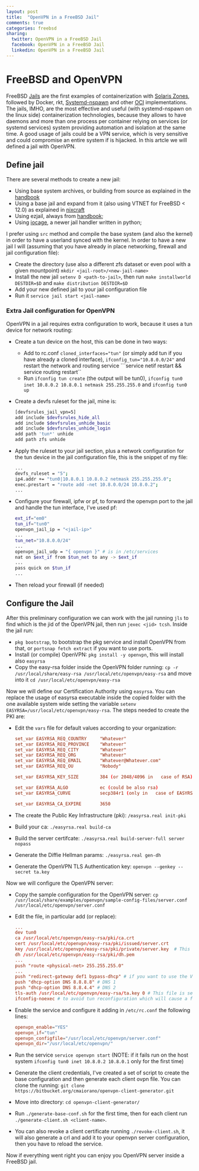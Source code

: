 ```yaml
---
layout: post
title:  "OpenVPN in a FreeBSD Jail"
comments: true
categories: freebsd
sharing:
  twitter: OpenVPN in a FreeBSD Jail
  facebook: OpenVPN in a FreeBSD Jail
  linkedin: OpenVPN in a FreeBSD Jail
---
```


# FreeBSD and OpenVPN

FreeBSD [Jails](https://www.freebsd.org/doc/handbook/jails.html) are the first examples of containerization with [Solaris Zones](https://www.wikiwand.com/en/Solaris_Containers), followed by Docker, rkt, [Systemd-nspawn](https://wiki.archlinux.org/index.php/systemd-nspawn) and other [OCI](https://www.opencontainers.org) implementations.
The jails, IMHO, are the most effective and useful (with systemd-nspawn on the linux side) containerization technologies, because they allows to have daemons and more than one process per container relying on services (or systemd services) system providing automation and isolation at the same time.
A good usage of jails could be a VPN service, which is very sensitive and could compromise an entire system if is hijacked. In this artcle we will defined a jail with OpenVPN.

## Define jail

There are several methods to create a new jail:

* Using base system archives, or building from source as explained in the [handbook](https://www.freebsd.org/doc/handbook/jails-build.html)
* Using a base jail and expand from it (also using VTNET for FreeBSD < 12.0) as explained in [nixcraft](https://www.cyberciti.biz/faq/how-to-configure-a-freebsd-jail-with-vnet-and-zfs/)
* Using ezjail, always from [handbook](https://www.freebsd.org/doc/handbook/jails-ezjail.html);
* Using [iocage](https://github.com/iocage/iocage), a newer jail handler written in python;

I prefer using ```src``` method and compile the base system (and also the kernel) in order to have a userland synced with the kernel. In order to have a new jail I will (assuming that you have already in place networking, firewall and jail configuration file):

* Create the directory (use also a different zfs dataset or even pool with a given mountpoint) ```mkdir <jail-root>/<new-jail-name>```
* Install the new jail ```setenv D <path-to-jail>```, then run ```make installworld DESTDIR=$D``` and ```make distribution DESTDIR=$D```
* Add your new defined jail to your jail configuration file
* Run it ```service jail start <jail-name>```

### Extra Jail configuration for OpenVPN

OpenVPN in a jail requires extra configuration to work, because it uses a tun device for network routing:

* Create a tun device on the host, this can be done in two ways:

  * Add to rc.conf ```cloned_interfaces="tun"``` (or simply add tun if you have already a cloned interface), ```ifconfig_tun="10.8.0.0/24"``` and restart the network and routing service ```service netif restart && service routing restart``
  * Run ```ifconfig tun create``` (the output will be tun0), ```ifconfig tun0 inet 10.8.0.2 10.8.0.1 netmask 255.255.255.0``` and ```ifconfig tun0 up```
* Create a devfs ruleset for the jail, mine is:

  ```bash
  [devfsrules_jail_vpn=5]
  add include $devfsrules_hide_all
  add include $devfsrules_unhide_basic
  add include $devfsrules_unhide_login
  add path 'tun*' unhide
  add path zfs unhide
  ```

* Apply the ruleset to your jail section, plus a network configuration for the tun device in the jail configuration file, this is the snippet of my file:

  ```bash
  ...  
  devfs_ruleset = "5";
  ip4.addr += "tun0|10.8.0.1 10.8.0.2 netmask 255.255.255.0";
  exec.prestart = "route add -net 10.8.0.0/24 10.8.0.2";
  ...
  ```

* Configure your firewall, ipfw or pf, to forward the openvpn port to the jail and handle the tun interface, I've used pf:

  ```bash
  ext_if="em0"
  tun_if="tun0"
  openvpn_jail_ip = "<jail-ip>"
  ...
  tun_net="10.8.0.0/24"
  ...
  openvpn_jail_udp = "{ openvpn }" # is in /etc/services
  nat on $ext_if from $tun_net to any -> $ext_if
  ...
  pass quick on $tun_if
  ...
  ```

* Then reload your firewall (if needed)

## Configure the Jail

After this preliminary configuration we can work with the jail running ```jls``` to find which is the jid of the OpenVPN jail, then run ```jexec <jid> tcsh```. 
Inside the jail run:

* ```pkg bootstrap```, to bootstrap the pkg service and install OpenVPN from that, or ```portsnap fetch extract``` if you want to use ports.
* Install (or compile) OpenVPN: ```pkg install -y openvpn```, this will install also ```easyrsa```
* Copy the easy-rsa folder inside the OpenVPN folder running: ```cp -r /usr/local/share/easy-rsa /usr/local/etc/openvpn/easy-rsa``` and move into it ```cd /usr/local/etc/openvpn/easy-rsa```

Now we will define our Certification Authority using ```easyrsa```. You can replace the usage of easyrsa executable inside the copied folder with the one available system wide setting the variable ```setenv EASYRSA=/usr/local/etc/openvpn/easy-rsa```. The steps needed to create the PKI are:

* Edit the ```vars``` file for default values according to your organization:

  ```conf
  set_var EASYRSA_REQ_COUNTRY     "Whatever"
  set_var EASYRSA_REQ_PROVINCE    "Whatever"
  set_var EASYRSA_REQ_CITY        "Whatever"
  set_var EASYRSA_REQ_ORG         "Whatever"
  set_var EASYRSA_REQ_EMAIL       "Whatever@Whatever.com"
  set_var EASYRSA_REQ_OU          "Nobody"
  
  set_var EASYRSA_KEY_SIZE        384 (or 2048/4096 in   case of RSA)
  
  set_var EASYRSA_ALGO            ec (could be also rsa)
  set_var EASYRSA_CURVE           secp384r1 (only in   case of EASYRSA_ALGO=ec)
  
  set_var EASYRSA_CA_EXPIRE       3650
  ```

* The create the Public Key Infrastructure (pki): ```/easyrsa.real init-pki```
* Build your ca: ```./easyrsa.real build-ca```
* Build the server certifcate: ```./easyrsa.real build-server-full server nopass```
* Generate the Diffie Hellman params: ```./easyrsa.real gen-dh```
* Generate  the OpenVPN TLS Authentication key: ```openvpn --genkey --secret ta.key```

Now we will configure the OpenVPN server:

* Copy the sample configuration for the OpenVPN server:
```cp /usr/local/share/examples/openvpn/sample-config-files/server.conf /usr/local/etc/openvpn/server.conf```
* Edit the file, in particular add (or replace):

  ```conf
  ...
  dev tun0
  ca /usr/local/etc/openvpn/easy-rsa/pki/ca.crt
  cert /usr/local/etc/openvpn/easy-rsa/pki/issued/server.crt  
  key /usr/local/etc/openvpn/easy-rsa/pki/private/server.key  # This file should be kept secret
  dh /usr/local/etc/openvpn/easy-rsa/pki/dh.pem
  ...
  push "route <physical-net> 255.255.255.0"
  ...
  push "redirect-gateway def1 bypass-dhcp" # if you want to use the VPN for traffic redirecting
  push "dhcp-option DNS 8.8.8.8" # DNS 1
  push "dhcp-option DNS 8.8.4.4" # DNS 2
  tls-auth /usr/local/etc/openvpn/easy-rsa/ta.key 0 # This file is secret
  ifconfig-noexec # to avoid tun reconfiguration which will cause a failure
  ```

* Enable the service and configure it adding in ```/etc/rc.conf``` the following lines:

  ```conf 
  openvpn_enable="YES"
  openvpn_if="tun"
  openvpn_configfile="/usr/local/etc/openvpn/server.conf"
  openvpn_dir="/usr/local/etc/openvpn/"
  ```

* Run the service ```service openvpn start``` (NOTE: if it fails run on the host system ```ifconfig tun0 inet 10.8.0.2 10.8.0.1``` only for the first time)
* Generate the client credentials, I've created a set of script to create the base configuration and then generate each client ovpn file. You can clone the running: ```git clone https://bitbucket.org/cmaiorano/openvpn-client-generator.git```
* Move into directory: ```cd openvpn-client-generator/```
* Run ```./generate-base-conf.sh``` for the first time, then for each client run ```./generate-client.sh <client-name>```.
* You can also revoke a client certificate running ```./revoke-client.sh```, it will also generate a crl and add it to your openvpn server configuration, then you have to reload the service.

Now if everything went right you can enjoy you OpenVPN server inside a FreeBSD jail.